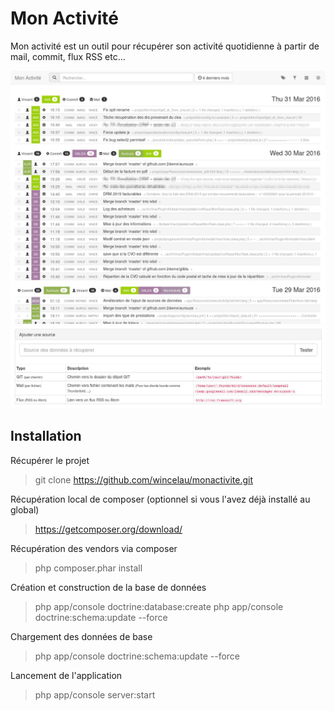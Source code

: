 Mon Activité
============

Mon activité est un outil pour récupérer son activité quotidienne à partir de mail, commit, flux RSS etc...

![Page d'acceuil](docs/interface_home.jpg "Page d'acceuil")
![Liste des sources](docs/interface_source.jpg "Liste des sources")

Installation
------------

Récupérer le projet

> git clone https://github.com/wincelau/monactivite.git

Récupération local de composer (optionnel si vous l'avez déjà installé au global)

> https://getcomposer.org/download/

Récupération des vendors via composer

> php composer.phar install

Création et construction de la base de données

> php app/console doctrine:database:create
> php app/console doctrine:schema:update --force

Chargement des données de base

> php app/console doctrine:schema:update --force

Lancement de l'application

> php app/console server:start
